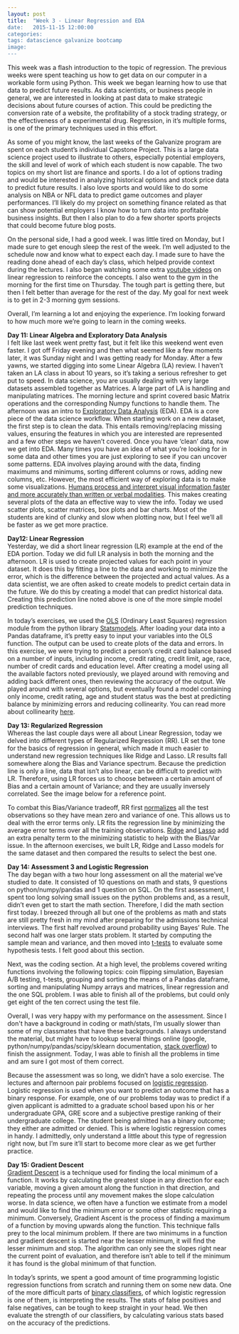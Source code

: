 ```yaml
---
layout: post
title:  "Week 3 - Linear Regression and EDA
date:   2015-11-15 12:00:00
categories:
tags: datascience galvanize bootcamp
image:
---
```


This week was a flash introduction to the topic of regression. The previous weeks were spent teaching us how to get data on our computer in a workable form using Python. This week we began learning how to use that data to predict future results. As data scientists, or business people in general, we are interested in looking at past data to make strategic decisions about future courses of action. This could be predicting the conversion rate of a website, the profitability of a stock trading strategy, or the effectiveness of a experimental drug. Regression, in it’s multiple forms, is one of the primary techniques used in this effort.

As some of you might know, the last weeks of the Galvanize program are spent on each student’s individual Capstone Project. This is a large data science project used to illustrate to others, especially potential employers, the skill and level of work of which each student is now capable. The two topics on my short list are finance and sports. I do a lot of options trading and would be interested in analyzing historical options and stock price data to predict future results. I also love sports and would like to do some analysis on NBA or NFL data to predict game outcomes and player performances. I’ll likely do my project on something finance related as that can show potential employers I know how to turn data into profitable business insights. But then I also plan to do a few shorter sports projects that could become future blog posts.

On the personal side, I had a good week. I was little tired on Monday, but I made sure to get enough sleep the rest of the week. I’m well adjusted to the schedule now and know what to expect each day. I made sure to have the reading done ahead of each day’s class, which helped provide context during the lectures. I also began watching some extra [youtube videos](https://youtu.be/KsVBBJRb9TE?list=PLvxOuBpazmsND0vmkP1ECjTloiVz-pXla) on linear regression to reinforce the concepts. I also went to the gym in the morning for the first time on Thursday. The tough part is getting there, but then I felt better than average for the rest of the day. My goal for next week is to get in 2-3 morning gym sessions.

Overall, I’m learning a lot and enjoying the experience. I’m looking forward to how much more we’re going to learn in the coming weeks.


**Day 11: Linear Algebra and Exploratory Data Analysis**  
I felt like last week went pretty fast, but it felt like this weekend went even faster. I got off Friday evening and then what seemed like a few moments later, it was Sunday night and I was getting ready for Monday. After a few yawns, we started digging into some Linear Algebra (LA) review. I haven’t taken an LA class in about 10 years, so it’s taking a serious refresher to get put to speed. In data science, you are usually dealing with very large datasets assembled together as Matrices. A large part of LA is handling and manipulating matrices. The morning lecture and sprint covered basic Matrix operations and the corresponding Numpy functions to handle them. The afternoon was an intro to [Exploratory Data Analysis](https://en.wikipedia.org/wiki/Exploratory_data_analysis) (EDA). EDA is a core piece of the data science workflow. When starting work on a new dataset, the first step is to clean the data. This entails removing/replacing missing values, ensuring the features in which you are interested are represented and a few other steps we haven’t covered. Once you have ‘clean’ data, now we get into EDA. Many times you have an idea of what you’re looking for in some data and other times you are just exploring to see if you can uncover some patterns. EDA involves playing around with the data, finding maximums and minimums, sorting different columns or rows, adding new columns, etc. However, the most efficient way of exploring data is to make some visualizations. [Humans process and interpret visual information faster and more accurately than written or verbal modalities](https://web.fe.up.pt/~tavares/downloads/publications/artigos/IJI_Manuscript_DA_JT.pdf). This makes creating several plots of the data an effective way to view the info. Today we used scatter plots, scatter matrices, box plots and bar charts. Most of the students are kind of clunky and slow when plotting now, but I feel we’ll all be faster as we get more practice.

**Day12: Linear Regression**  
Yesterday, we did a short linear regression (LR) example at the end of the EDA portion. Today we did full LR analysis in both the morning and the afternoon. LR is used to create projected values for each point in your dataset. It does this by fitting a line to the data and working to minimize the error, which is the difference between the projected and actual values. As a data scientist, we are often asked to create models to predict certain data in the future. We do this by creating a model that can predict historical data. Creating this prediction line noted above is one of the more simple model prediction techniques.

In today’s exercises, we used the [OLS](http://statsmodels.sourceforge.net/devel/generated/statsmodels.regression.linear_model.OLS.html) (Ordinary Least Squares) regression module from the python library [Statsmodels](http://statsmodels.sourceforge.net/devel/index.html). After loading your data into a Pandas dataframe, it’s pretty easy to input your variables into the OLS function. The output can be used to create plots of the data and errors. In this exercise, we were trying to predict a person’s credit card balance based on a number of inputs, including income, credit rating, credit limit, age, race, number of credit cards and education level. After creating a model using all the available factors noted previously, we played around with removing and adding back different ones, then reviewing the accuracy of the output. We played around with several options, but eventually found a model containing only income, credit rating, age and student status was the best at predicting balance by minimizing errors and reducing collinearity. You can read more about collinearity [here](https://en.wikipedia.org/wiki/Multicollinearity).





**Day 13: Regularized Regression**  
Whereas the last couple days were all about Linear Regression, today we delved into different types of Regularized Regression (RR). LR set the tone for the basics of regression in general, which made it much easier to understand new regression techniques like Ridge and Lasso. LR results fall somewhere along the Bias and Variance spectrum. Because the prediction line is only a line, data that isn’t also linear, can be difficult to predict with LR. Therefore, using LR forces us to choose between a certain amount of Bias and a certain amount of Variance; and they are usually inversely correlated. See the image below for a reference point.

To combat this Bias/Variance tradeoff, RR first [normalizes](https://en.wikipedia.org/wiki/Multicollinearity) all the test observations so they have mean zero and variance of one. This allows us to deal with the error terms only. LR fits the regression line by minimizing the average error terms over all the training observations. [Ridge](https://en.wikipedia.org/wiki/Tikhonov_regularization) and [Lasso](https://en.wikipedia.org/wiki/Least_squares#Lasso_method) add an extra penalty term to the minimizing statistic to help with the Bias/Var issue. In the afternoon exercises, we built LR, Ridge and Lasso models for the same dataset and then compared the results to select the best one.


**Day 14: Assessment 3 and Logistic Regression**  
The day began with a two hour long assessment on all the material we’ve studied to date. It consisted of 10 questions on math and stats, 9 questions on python/numpy/pandas and 1 question on SQL. On the first assessment, I spent too long solving small issues on the python problems and, as a result, didn’t even get to start the math section. Therefore, I did the math section first today. I breezed through all but one of the problems as math and stats are still pretty fresh in my mind after preparing for the admissions technical interviews. The first half revolved around probability using Bayes’ Rule. The second half was one larger stats problem. It started by computing the sample mean and variance, and then moved into [t-tests](https://en.wikipedia.org/wiki/Student%27s_t-test) to evaluate some hypothesis tests. I felt good about this section.

Next, was the coding section. At a high level, the problems covered writing functions involving the following topics: coin flipping simulation, Bayesian A/B testing, t-tests, grouping and sorting the means of a Pandas dataframe, sorting and manipulating Numpy arrays and matrices, linear regression and the one SQL problem. I was able to finish all of the problems, but could only get eight of the ten correct using the test file.

Overall, I was very happy with my performance on the assessment. Since I don't have a background in coding or math/stats, I’m usually slower than some of my classmates that have these backgrounds. I always understand the material, but might have to lookup several things online (google, python/numpy/pandas/scipy/sklearn documentation, [stack overflow](http://stackoverflow.com/)) to finish the assignment. Today, I was able to finish all the problems in time and am sure I got most of them correct.

Because the assessment was so long, we didn’t have a solo exercise. The lectures and afternoon pair problems focused on [logistic regression](https://en.wikipedia.org/wiki/Logistic_regression). Logistic regression is used when you want to predict an outcome that has a binary response. For example, one of our problems today was to predict if a given applicant is admitted to a graduate school based upon his or her undergraduate GPA, GRE score and a subjective prestige ranking of their undergraduate college. The student being admitted has a binary outcome; they either are admitted or denied. This is where logistic regression comes in handy. I admittedly, only understand a little about this type of regression right now, but I’m sure it’ll start to become more clear as we get further practice.

**Day 15: Gradient Descent**  
[Gradient Descent](https://en.wikipedia.org/wiki/Gradient_descent) is a technique used for finding the local minimum of a function. It works by calculating the greatest slope in any direction for each variable, moving a given amount along the function in that direction, and repeating the process until any movement makes the slope calculation worse. In data science, we often have a function we estimate from a model and would like to find the minimum error or some other statistic requiring a minimum. Conversely, Gradient Ascent is the process of finding a maximum of a function by moving upwards along the function. This technique falls prey to the local minimum problem. If there are two minimums in a function and gradient descent is started near the lesser minimum, it will find the lesser minimum and stop. The algorithm can only see the slopes right near the current point of evaluation, and therefore isn’t able to tell if the minimum it has found is the global minimum of that function.

In today’s sprints, we spent a good amount of time programming logistic regression functions from scratch and running them on some new data. One of the more difficult parts of [binary classifiers](https://en.wikipedia.org/wiki/Binary_classification), of which logistic regression is one of them, is interpreting the results. The stats of false positives and false negatives, can be tough to keep straight in your head. We then evaluate the strength of our classifiers, by calculating various stats based on the accuracy of the predictions.